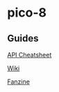 # pico-8

## Guides

[API Cheatsheet](https://neko250.github.io/pico8-api/)

[Wiki](https://pico-8.fandom.com/wiki/Pico-8_Wikia)

[Fanzine](https://sectordub.itch.io/pico-8-fanzine-1)
